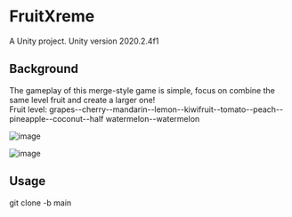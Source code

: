 # FruitXreme
 A Unity project. Unity version 2020.2.4f1

## Background
The gameplay of this merge-style game is simple, focus on combine the same level fruit and create a larger one!  
Fruit level: grapes--cherry--mandarin--lemon--kiwifruit--tomato--peach--pineapple--coconut--half watermelon--watermelon

![image](https://user-images.githubusercontent.com/42362114/170409493-2f095320-2df8-4f64-bd47-2e8d401a5cb6.png)

![image](https://user-images.githubusercontent.com/42362114/170409573-31bdd49b-f355-425e-910b-0c9b8965ac24.png)

## Usage
git clone -b main
